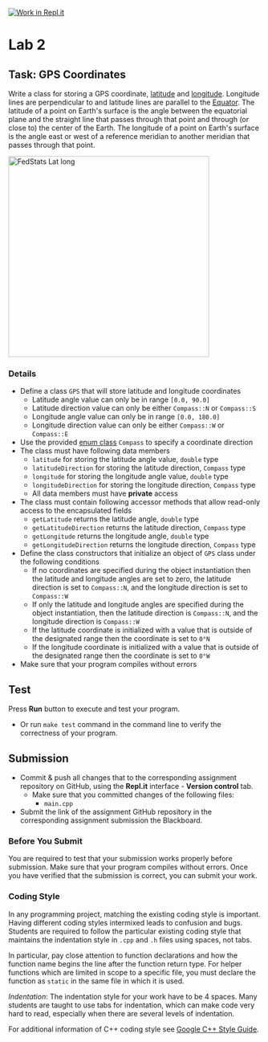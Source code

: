 [![Work in Repl.it](https://classroom.github.com/assets/work-in-replit-14baed9a392b3a25080506f3b7b6d57f295ec2978f6f33ec97e36a161684cbe9.svg)](https://classroom.github.com/online_ide?assignment_repo_id=4185650&assignment_repo_type=AssignmentRepo)
# Lab 2

## Task: GPS Coordinates

Write a class for storing a GPS coordinate, [latitude](https://en.wikipedia.org/wiki/Latitude) and [longitude](https://en.wikipedia.org/wiki/Longitude). Longitude lines are perpendicular to and latitude lines are parallel to the [Equator](https://en.wikipedia.org/wiki/Equator). The latitude of a point on Earth's surface is the angle between the equatorial plane and the straight line that passes through that point and through (or close to) the center of the Earth. The longitude of a point on Earth's surface is the angle east or west of a reference meridian to another meridian that passes through that point.

<a title="Unknown author, Public domain, via Wikimedia Commons" href="https://commons.wikimedia.org/wiki/File:FedStats_Lat_long.svg"><img width="400" alt="FedStats Lat long" src="https://upload.wikimedia.org/wikipedia/commons/thumb/e/ef/FedStats_Lat_long.svg/360px-FedStats_Lat_long.svg.png"></a>

### Details

- Define a class `GPS` that will store latitude and longitude coordinates
  - Latitude angle value can only be in range `[0.0, 90.0]`
  - Latitude direction value can only be either `Compass::N` or `Compass::S`
  - Longitude angle value can only be in range `[0.0, 180.0]`
  - Longitude direction value can only be either `Compass::W` or `Compass::E`
- Use the provided [enum class](https://www.learncpp.com/cpp-tutorial/enum-classes/) `Compass` to specify a coordinate direction
- The class must have following data members
  - `latitude` for storing the latitude angle value, `double` type
  - `latitudeDirection` for storing the latitude direction, `Compass` type
  - `longitude` for storing the longitude angle value, `double` type
  - `longitudeDirection` for storing the longitude direction, `Compass` type
  - All data members must have **private** access
- The class must contain following accessor methods that allow read-only access to the encapsulated fields
  - `getLatitude` returns the latitude angle, `double` type
  - `getLatitudeDirection` returns the latitude direction, `Compass` type
  - `getLongitude` returns the longitude angle, `double` type
  - `getLongitudeDirection` returns the longitude direction, `Compass` type
- Define the class constructors that initialize an object of `GPS` class under the following conditions
  - If no coordinates are specified during the object instantiation then the latitude and longitude angles are set to zero, the latitude direction is set to `Compass::N`, and the longitude direction is set to `Compass::W`
  - If only the latitude and longitude angles are specified during the object instantiation, then the latitude direction is `Compass::N`, and the longitude direction is `Compass::W`
  - If the latitude coordinate is initialized with a value that is outside of the designated range then the coordinate is set to `0°N`
  - If the longitude coordinate is initialized with a value that is outside of the designated range then the coordinate is set to `0°W`
- Make sure that your program compiles without errors

## Test

Press **Run** button to execute and test your program.

- Or run `make test` command in the command line to verify the correctness of your program.

## Submission

- Commit & push all changes that to the corresponding assignment repository on GitHub, using the **Repl.it** interface - **Version control** tab.
  - Make sure that you committed changes of the following files:
    - `main.cpp`
- Submit the link of the assignment GitHub repository in the corresponding assignment submission the Blackboard.

### Before You Submit

You are required to test that your submission works properly before submission. Make sure that your program compiles without errors. Once you have verified that the submission is correct, you can submit your work.

### Coding Style

In any programming project, matching the existing coding style is important. Having different coding styles intermixed leads to confusion and bugs. Students are required to follow the particular existing coding style that maintains the indentation style in `.cpp` and `.h` files using spaces, not tabs.

In particular, pay close attention to function declarations and how the function name begins the line after the function return type. For helper functions which are limited in scope to a specific file, you must declare the function as `static` in the same file in which it is used.

*Indentation*: The indentation style for your work have to be 4 spaces. Many students are taught to use tabs for indentation, which can make code very hard to read, especially when there are several levels of indentation.

For additional information of C++ coding style see [Google C++ Style Guide](https://google.github.io/styleguide/cppguide.html).
